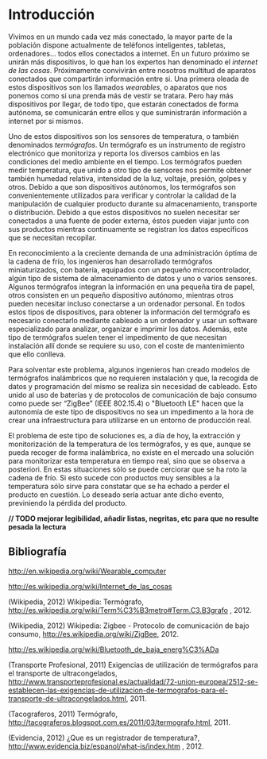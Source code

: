 # Introducción

Vivimos en un mundo cada vez más conectado, la mayor parte de la población dispone actualmente de teléfonos inteligentes, tabletas, ordenadores... todos ellos conectados a internet. En un futuro próximo se unirán más dispositivos, lo que han los expertos han denominado el *internet de las cosas*. Próximamente convivirán entre nosotros multitud de aparatos conectados que compartirán información entre si. Una primera oleada de estos dispositivos son los llamados *wearables*, o aparatos que nos ponemos como si una prenda más de vestir se tratara. Pero hay más dispositivos por llegar, de todo tipo, que estarán conectados de forma autónoma, se comunicarán entre ellos y que suministrarán información a internet por si mismos.

Uno de estos dispositivos son los sensores de temperatura, o también denominados *termógrafos*. Un termógrafo es un instrumento de registro electrónico que monitoriza y reporta los diversos cambios en las condiciones del medio ambiente en el tiempo. Los termógrafos pueden medir temperatura, que unido a otro tipo de sensores nos permite obtener también humedad relativa, intensidad de la luz, voltaje, presión, golpes y otros. Debido a que son dispositivos autónomos, los termógrafos son convenientemente utilizados para verificar y controlar la calidad de la manipulación de cualquier producto durante su almacenamiento, transporte o distribución. Debido a que estos dispositivos no suelen necesitar ser conectados a una fuente de poder externa, éstos pueden viajar junto con sus productos mientras continuamente se registran los datos específicos que se necesitan recopilar.

En reconocimiento a la creciente demanda de una administración óptima de la cadena de frío, los ingenieros han desarrollado termógrafos miniaturizados, con batería, equipados con un pequeño microcontrolador, algún tipo de sistema de almacenamiento de datos y uno o varios sensores. Algunos termógrafos integran la información en una pequeña tira de papel, otros consisten en un pequeño dispositivo autónomo, mientras otros pueden necesitar incluso conectarse a un ordenador personal. En todos estos tipos de dispositivos, para obtener la información del termógrafo es necesario conectarlo mediante cableado a un ordenador y usar un software especializado para analizar, organizar e imprimir los datos. Además, este tipo de termógrafos suelen tener el impedimento de que necesitan instalación allí donde se requiere su uso, con el coste de mantenimiento que ello conlleva.

Para solventar este problema, algunos ingenieros han creado modelos de termógrafos inalámbricos que no requieren instalación y que, la recogida de datos y programación del mismo se realiza sin necesidad de cableado. Esto unido al uso de baterías y de protocolos de comunicación de bajo consumo como puede ser “ZigBee” (IEEE 802.15.4) o "Bluetooth LE" hacen que la autonomía de este tipo de dispositivos no sea un impedimento a la hora de crear una infraestructura para utilizarse en un entorno de producción real.

El problema de este tipo de soluciones es, a día de hoy, la extracción y monitorización de la temperatura de los termógrafos, y es que, aunque se pueda recoger de forma inalámbrica, no existe en el mercado una solución para monitorizar esta temperatura en tiempo real, sino que se observa a posteriori. En estas situaciones sólo se puede cerciorar que se ha roto la cadena de frío. Si esto sucede con productos muy sensibles a la temperatura sólo sirve para constatar que se ha echado a perder el producto en cuestión. Lo deseado sería actuar ante dicho evento, previniendo la pérdida del producto.

**// TODO mejorar legibilidad, añadir listas, negritas, etc para que no resulte pesada la lectura**


## Bibliografía

http://en.wikipedia.org/wiki/Wearable_computer

http://es.wikipedia.org/wiki/Internet_de_las_cosas

(Wikipedia, 2012) Wikipedia: Termógrafo,
 http://es.wikipedia.org/wiki/Term%C3%B3metro#Term.C3.B3grafo , 2012.

(Wikipedia, 2012) Wikipedia: Zigbee - Protocolo de comunicación de bajo consumo, http://es.wikipedia.org/wiki/ZigBee, 2012.

http://es.wikipedia.org/wiki/Bluetooth_de_baja_energ%C3%ADa

(Transporte Profesional, 2011) Exigencias de utilización de termógrafos para el transporte de ultracongelados,
http://www.transporteprofesional.es/actualidad/72-union-europea/2512-se-establecen-las-exigencias-de-utilizacion-de-termografos-para-el-transporte-de-ultracongelados.html, 2011.

(Tacograferos, 2011) Termógrafo,
http://tacograferos.blogspot.com.es/2011/03/termografo.html, 2011.

(Evidencia, 2012) ¿Que es un registrador de temperatura?, http://www.evidencia.biz/espanol/what-is/index.htm , 2012.
